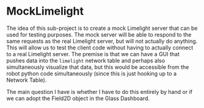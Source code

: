 # MockLimelight

The idea of this sub-project is to create a mock Limelight server that can be used for testing purposes. The mock server will be able to respond to the same requests as the real Limelight server, but will not actually do anything. This will allow us to test the client code without having to actually connect to a real Limelight server. The premise is that we can have a GUI that pushes data into the `limelight` network table and perhaps also simultaneously visualize that data, but this would be accessible from the robot python code simultaneously (since this is just hooking up to a Network Table).

The main question I have is whether I have to do this entirely by hand or if we can adopt the Field2D object in the Glass Dashboard.